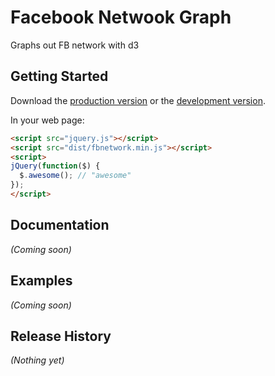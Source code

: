 # Facebook Netwook Graph

Graphs out FB network with d3

## Getting Started

Download the [production version][min] or the [development version][max].

[min]: https://raw.github.com/mmissey/jquery-fbnetwork/master/dist/jquery.fbnetwork.min.js
[max]: https://raw.github.com/mmissey/jquery-fbnetwork/master/dist/jquery.fbnetwork.js

In your web page:

```html
<script src="jquery.js"></script>
<script src="dist/fbnetwork.min.js"></script>
<script>
jQuery(function($) {
  $.awesome(); // "awesome"
});
</script>
```

## Documentation
_(Coming soon)_

## Examples
_(Coming soon)_

## Release History
_(Nothing yet)_
